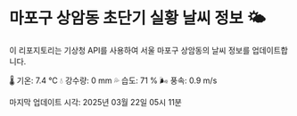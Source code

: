
# 마포구 상암동 초단기 실황 날씨 정보 🌤️

이 리포지토리는 기상청 API를 사용하여 서울 마포구 상암동의 날씨 정보를 업데이트합니다. 

🌡️ 기온: 7.4 ℃
💧 강수량: 0 mm
💦 습도: 71 %
🌬️ 풍속: 0.9 m/s

마지막 업데이트 시각: 2025년 03월 22일 05시 11분    
